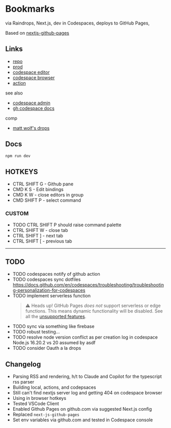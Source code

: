 # Bookmarks 

via Raindrops, Next.js, dev in Codespaces, deploys to GitHub Pages,

Based on [nextjs-github-pages](https://github.com/gregrickaby/nextjs-github-pages)

## Links
- [repo](https://github.com/seeReadCode/bookmarks)
- [prod](https://seereadcode.github.io/bookmarks/)
- [codespace editor](https://shiny-lamp-wpjpj5q7vj3ggw9.github.dev/)
- [codespace browser](https://shiny-lamp-wpjpj5q7vj3ggw9-3000.app.github.dev/bookmarks)
- [action](https://github.com/seeReadCode/bookmarks/actions/runs/17102441132)

see also
- [codespace admin](https://github.com/codespaces?repository_id=1036822786)
- [gh codespace docs](https://docs.github.com/en/codespaces/troubleshooting/github-codespaces-logs)

comp
- [matt wolf's drops](https://github.com/mattwoodco/drops)

## Docs

```sh
npm run dev
```

## HOTKEYS
- CTRL SHIFT G - Github pane
- CMD K S - Edit bindings
- CMD K W - close editors in group
- CMD SHIFT P - select command

### CUSTOM
- TODO CTRL SHIFT P should raise command palette
- CTRL SHIFT W - close tab
- CTRL SHIFT ] - next tab
- CTRL SHIFT [ - previous tab


---
## TODO
- TODO codespaces notify of github action
- TODO codespaces sync dotfiles https://docs.github.com/en/codespaces/troubleshooting/troubleshooting-personalization-for-codespaces
- TODO implement serverless function
    > ⚠️ Heads up! GitHub Pages _does not_ support serverless or edge functions. This means dynamic functionality will be disabled. See all the [unsupported features](https://nextjs.org/docs/app/building-your-application/deploying/static-exports#unsupported-features).
- TODO sync via something like firebase
- TODO robust testing...
- TODO resolve node version conflict as per creation log in codespace Node.js 16.20.2 vs 20 assumed by asdf
- TODO consider Oauth a la drops


## Changelog
- Parsing RSS and rendering, h/t to Claude and Copilot for the typescript rss parser
- Building local, actions, and codepsaces
- Still can't find nextjs server log and getting 404 on codespace browser
- Using in browser hotkeys
- Tested VSCode Client
- Enabled Github Pages on github.com via suggested Next.js config
- Replaced `next-js-github-pages`
- Set env variables via github.com and tested in Codespace console
